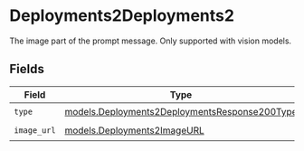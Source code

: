# Deployments2Deployments2

The image part of the prompt message. Only supported with vision models.


## Fields

| Field                                                                                                | Type                                                                                                 | Required                                                                                             | Description                                                                                          |
| ---------------------------------------------------------------------------------------------------- | ---------------------------------------------------------------------------------------------------- | ---------------------------------------------------------------------------------------------------- | ---------------------------------------------------------------------------------------------------- |
| `type`                                                                                               | [models.Deployments2DeploymentsResponse200Type](../models/deployments2deploymentsresponse200type.md) | :heavy_check_mark:                                                                                   | N/A                                                                                                  |
| `image_url`                                                                                          | [models.Deployments2ImageURL](../models/deployments2imageurl.md)                                     | :heavy_check_mark:                                                                                   | N/A                                                                                                  |